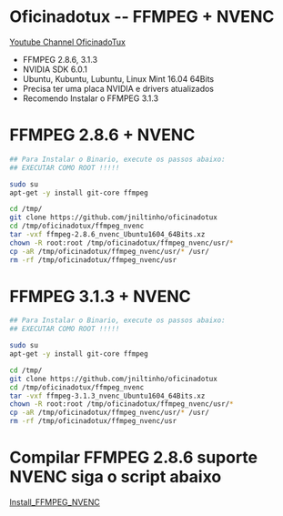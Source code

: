# Oficinadotux -- FFMPEG + NVENC
[Youtube Channel OficinadoTux](https://www.youtube.com/channel/UCfh_Dbh1LrqGVJQ1k2f6DgQ)

 - FFMPEG 2.8.6, 3.1.3
 - NVIDIA SDK 6.0.1
 - Ubuntu, Kubuntu, Lubuntu, Linux Mint 16.04 64Bits
 - Precisa ter uma placa NVIDIA e drivers atualizados
 - Recomendo Instalar o FFMPEG 3.1.3


# FFMPEG 2.8.6 + NVENC

```bash
## Para Instalar o Binario, execute os passos abaixo:
## EXECUTAR COMO ROOT !!!!!

sudo su
apt-get -y install git-core ffmpeg

cd /tmp/
git clone https://github.com/jniltinho/oficinadotux
cd /tmp/oficinadotux/ffmpeg_nvenc
tar -vxf ffmpeg-2.8.6_nvenc_Ubuntu1604_64Bits.xz
chown -R root:root /tmp/oficinadotux/ffmpeg_nvenc/usr/*
cp -aR /tmp/oficinadotux/ffmpeg_nvenc/usr/* /usr/
rm -rf /tmp/oficinadotux/ffmpeg_nvenc/usr

```

# FFMPEG 3.1.3 + NVENC

```bash
## Para Instalar o Binario, execute os passos abaixo:
## EXECUTAR COMO ROOT !!!!!

sudo su
apt-get -y install git-core ffmpeg

cd /tmp/
git clone https://github.com/jniltinho/oficinadotux
cd /tmp/oficinadotux/ffmpeg_nvenc
tar -vxf ffmpeg-3.1.3_nvenc_Ubuntu1604_64Bits.xz
chown -R root:root /tmp/oficinadotux/ffmpeg_nvenc/usr/*
cp -aR /tmp/oficinadotux/ffmpeg_nvenc/usr/* /usr/
rm -rf /tmp/oficinadotux/ffmpeg_nvenc/usr

```


# Compilar FFMPEG 2.8.6 suporte NVENC siga o script abaixo
[Install_FFMPEG_NVENC](https://gist.github.com/jniltinho/96bb45bec18a90d0d33448ee67c28cc7)
